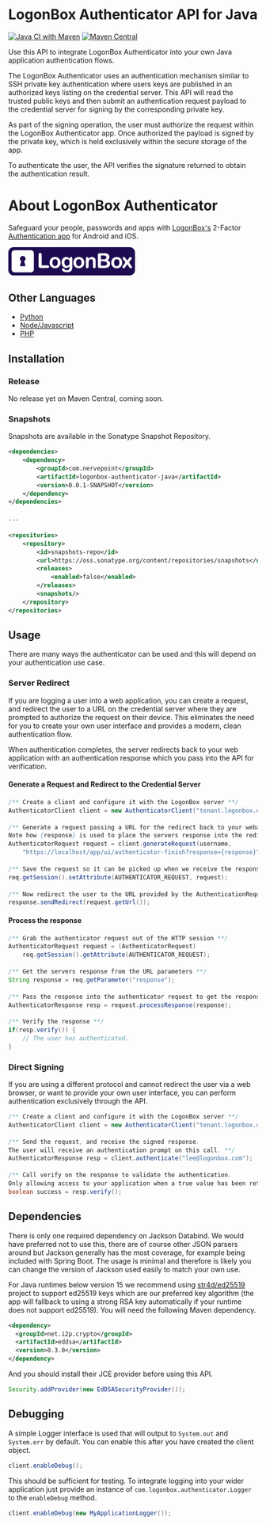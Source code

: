 # LogonBox Authenticator API for Java

[![Java CI with Maven](https://github.com/nervepoint/logonbox-authenticator-java/actions/workflows/maven.yml/badge.svg)](https://github.com/nervepoint/logonbox-authenticator-java/actions/workflows/maven.yml) [![Maven Central](https://maven-badges.herokuapp.com/maven-central/com.nervepoint/logonbox-authenticator-java/badge.svg)](https://maven-badges.herokuapp.com/maven-central/com.nervepoint/logonbox-authenticator-java)

Use this API to integrate LogonBox Authenticator into your own Java application authentication flows.  

The LogonBox Authenticator uses an authentication mechanism similar to SSH private key authentication where users keys are published in an authorized keys listing on the credential server. This API will read the trusted public keys and then submit an authentication request payload to the credential server for signing by the corresponding private key. 

As part of the signing operation, the user must authorize the request within the LogonBox Authenticator app. Once authorized the payload is signed by the private key, which is held exclusively within the secure storage of the app. 

To authenticate the user, the API verifies the signature returned to obtain the authentication result.

# About LogonBox Authenticator

Safeguard your people, passwords and apps with [LogonBox's](https://logonbox.com) 2-Factor [Authentication app](https://www.logonbox.com/content/logonbox-authenticator/) for Android and iOS. 

<img src="src/web/logonbox-logo.png" width="256">

## Other Languages

 * [Python](https://github.com/nervepoint/logonbox-authenticator-python)
 * [Node/Javascript](https://github.com/nervepoint/logonbox-authenticator-nodejs)
 * [PHP](https://github.com/nervepoint/logonbox-authenticator-php)

## Installation

### Release

No release yet on Maven Central, coming soon.

### Snapshots

Snapshots are available in the Sonatype Snapshot Repository.

```xml
<dependencies>
	<dependency>
		<groupId>com.nervepoint</groupId>
		<artifactId>logonbox-authenticator-java</artifactId>
		<version>0.0.1-SNAPSHOT</version>
	</dependency>
</dependencies>

...

<repositories>
	<repository>
		<id>snapshots-repo</id>
		<url>https://oss.sonatype.org/content/repositories/snapshots</url>
		<releases>
			<enabled>false</enabled>
		</releases>
		<snapshots/>
	</repository>
</repositories>
```

## Usage

There are many ways the authenticator can be used and this will depend on your authentication use case.

### Server Redirect

If you are logging a user into a web application, you can create a request, and redirect the user to a URL on the credential server where they are prompted to authorize the request on their device. This eliminates the need for you to create your own user interface and provides a modern, clean authentication flow. 

When authentication completes, the server redirects back to your web application with an authentication response which you pass into the API for verification. 

#### Generate a Request and Redirect to the Credential Server
```java
/** Create a client and configure it with the LogonBox server **/
AuthenticatorClient client = new AuthenticatorClient("tenant.logonbox.directory");

/** Generate a request passing a URL for the redirect back to your webapp.
Note how {response} is used to place the servers response into the redirected URL **/
AuthenticatorRequest request = client.generateRequest(username,
    "https://localhost/app/ui/authenticator-finish?response={response}");

/** Save the request so it can be picked up when we receive the response **/
req.getSession().setAttribute(AUTHENTICATOR_REQUEST, request);

/** Now redirect the user to the URL provided by the AuthenticationRequest **/
response.sendRedirect(request.getUrl());
```

#### Process the response
```java
/** Grab the authenticator request out of the HTTP session **/
AuthenticatorRequest request = (AuthenticatorRequest) 
    req.getSession().getAttribute(AUTHENTICATOR_REQUEST);

/** Get the servers response from the URL parameters **/
String response = req.getParameter("response");

/** Pass the response into the authenticator request to get the response. **/
AuthenticatorResponse resp = request.processResponse(response);
			
/** Verify the response **/
if(resp.verify()) {
    // The user has authenticated.
}
```


### Direct Signing

If you are using a different protocol and cannot redirect the user via a web browser, or want to provide your own user interface, you can perform authentication exclusively through the API. 

```java
/** Create a client and configure it with the LogonBox server **/
AuthenticatorClient client = new AuthenticatorClient("tenant.logonbox.directory");

/** Send the request, and receive the signed response. 
The user will receive an authentication prompt on this call. **/
AuthenticatorResponse resp = client.authenticate("lee@logonbox.com");
	
/** Call verify on the response to validate the authentication. 
Only allowing access to your application when a true value has been returned. **/
boolean success = resp.verify();
```

## Dependencies

There is only one required dependency on Jackson Databind. We would have preferred not to use this, there are of course other JSON parsers around but Jackson generally has the most coverage, for example being included with Spring Boot. The usage is minimal and therefore is likely you can change the version of Jackson used easily to match your own use.

For Java runtimes below version 15 we recommend using [str4d/ed25519](https://github.com/str4d/ed25519-java) project to support ed25519 keys which are our preferred key algorithm (the app will fallback to using a strong RSA key automatically if your runtime does not support ed25519). You will need the following Maven dependency.

```xml
<dependency>
  <groupId>net.i2p.crypto</groupId>
  <artifactId>eddsa</artifactId>
  <version>0.3.0</version>
</dependency>
```

And you should install their JCE provider before using this API.

```java
Security.addProvider(new EdDSASecurityProvider());
```

## Debugging

A simple Logger interface is used that will output to `System.out` and `System.err` by default. You can enable this after you have created the client object.

```java
client.enableDebug();
```

This should be sufficient for testing. To integrate logging into your wider application just provide an instance of `com.logonbox.authenticator.Logger` to the `enableDebug` method.

```java
client.enableDebug(new MyApplicationLogger());
```
